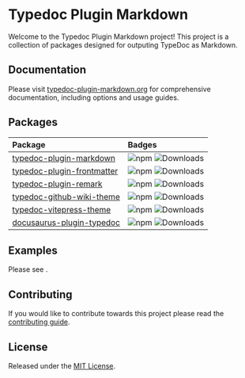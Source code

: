 # Typedoc Plugin Markdown

Welcome to the Typedoc Plugin Markdown project! This project is a collection of packages designed for outputing TypeDoc as Markdown.

## Documentation

Please visit [typedoc-plugin-markdown.org](https://typedoc-plugin-markdown.org) for comprehensive documentation, including options and usage guides.

## Packages

| Package | Badges | 
| :---| :---|
[typedoc-plugin-markdown](./packages/typedoc-plugin-markdown#readme) | ![npm](https://img.shields.io/npm/v/typedoc-plugin-markdown%2Fnext?&logo=npm) ![Downloads](https://img.shields.io/npm/dm/typedoc-plugin-markdown) | 
[typedoc-plugin-frontmatter](./packages/typedoc-plugin-frontmatter#readme) | ![npm](https://img.shields.io/npm/v/typedoc-plugin-frontmatter%2Fnext?&logo=npm) ![Downloads](https://img.shields.io/npm/dm/typedoc-plugin-frontmatter) | 
[typedoc-plugin-remark](./packages/typedoc-plugin-remark#readme) | ![npm](https://img.shields.io/npm/v/typedoc-plugin-remark%2Fnext?&logo=npm) ![Downloads](https://img.shields.io/npm/dm/typedoc-plugin-remark) | 
[typedoc-github-wiki-theme](./packages/typedoc-github-wiki-theme#readme) | ![npm](https://img.shields.io/npm/v/typedoc-github-wiki-theme%2Fnext?&logo=npm) ![Downloads](https://img.shields.io/npm/dm/typedoc-github-wiki-theme) | 
[typedoc-vitepress-theme](./packages/typedoc-vitepress-theme#readme) | ![npm](https://img.shields.io/npm/v/typedoc-vitepress-theme%2Fnext?&logo=npm) ![Downloads](https://img.shields.io/npm/dm/typedoc-vitepress-theme) | 
[docusaurus-plugin-typedoc](./packages/docusaurus-plugin-typedoc#readme) | ![npm](https://img.shields.io/npm/v/docusaurus-plugin-typedoc%2Fnext?&logo=npm) ![Downloads](https://img.shields.io/npm/dm/docusaurus-plugin-typedoc) | 

## Examples

Please see .

## Contributing

If you would like to contribute towards this project please read the [contributing guide](./CONTRIBUTING.md).

## License

Released under the [MIT License](./LICENSE).